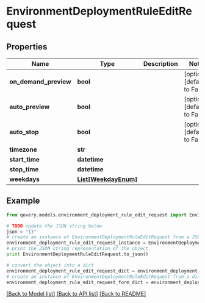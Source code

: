 # EnvironmentDeploymentRuleEditRequest


## Properties
Name | Type | Description | Notes
------------ | ------------- | ------------- | -------------
**on_demand_preview** | **bool** |  | [optional] [default to False]
**auto_preview** | **bool** |  | [optional] [default to False]
**auto_stop** | **bool** |  | [optional] [default to False]
**timezone** | **str** |  | 
**start_time** | **datetime** |  | 
**stop_time** | **datetime** |  | 
**weekdays** | [**List[WeekdayEnum]**](WeekdayEnum.md) |  | 

## Example

```python
from qovery.models.environment_deployment_rule_edit_request import EnvironmentDeploymentRuleEditRequest

# TODO update the JSON string below
json = "{}"
# create an instance of EnvironmentDeploymentRuleEditRequest from a JSON string
environment_deployment_rule_edit_request_instance = EnvironmentDeploymentRuleEditRequest.from_json(json)
# print the JSON string representation of the object
print EnvironmentDeploymentRuleEditRequest.to_json()

# convert the object into a dict
environment_deployment_rule_edit_request_dict = environment_deployment_rule_edit_request_instance.to_dict()
# create an instance of EnvironmentDeploymentRuleEditRequest from a dict
environment_deployment_rule_edit_request_form_dict = environment_deployment_rule_edit_request.from_dict(environment_deployment_rule_edit_request_dict)
```
[[Back to Model list]](../README.md#documentation-for-models) [[Back to API list]](../README.md#documentation-for-api-endpoints) [[Back to README]](../README.md)


